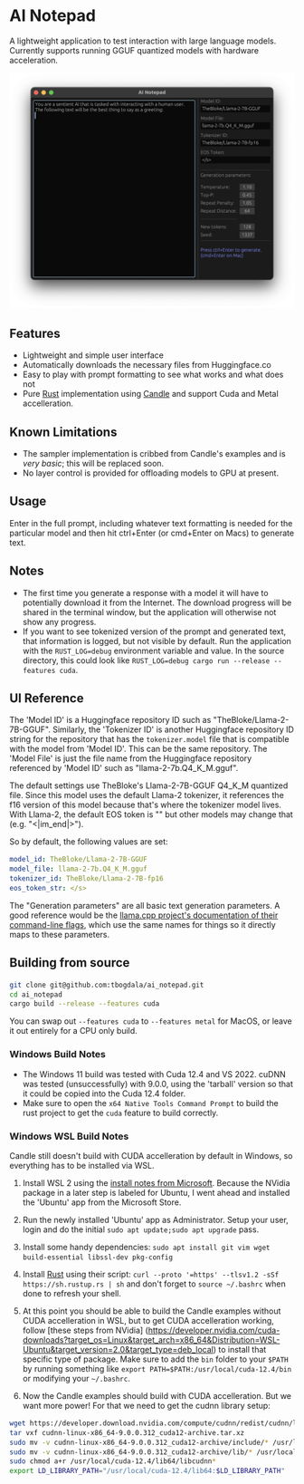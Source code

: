 # AI Notepad

A lightweight application to test interaction with large language models. Currently supports
running GGUF quantized models with hardware acceleration.

![ai_notepad in action](https://github.com/tbogdala/ai_notepad/blob/9e398200df923c50adbce5733ec0b8d93db73c85/assets/Screenshot.png)

## Features

* Lightweight and simple user interface
* Automatically downloads the necessary files from Huggingface.co
* Easy to play with prompt formatting to see what works and what does not
* Pure [Rust](https://www.rust-lang.org/) implementation using [Candle](https://github.com/huggingface/candle)
  and support Cuda and Metal accelleration.


## Known Limitations

* The sampler implementation is cribbed from Candle's examples and is *very basic*; this will be replaced soon.
* No layer control is provided for offloading models to GPU at present.


## Usage

Enter in the full prompt, including whatever text formatting is needed for the particular model and then
hit ctrl+Enter (or cmd+Enter on Macs) to generate text. 


## Notes

* The first time you generate a response with a model it will have to potentially download it from the
  Internet. The download progress will be shared in the terminal window, but the application will otherwise
  not show any progress.
* If you want to see tokenized version of the prompt and generated text, that information is logged, but not
  visible by default. Run the application with the `RUST_LOG=debug` environment variable and value. In the 
  source directory, this could look like `RUST_LOG=debug cargo run --release --features cuda`.


## UI Reference

The 'Model ID' is a Huggingface repository ID such as "TheBloke/Llama-2-7B-GGUF". Similarly, the 'Tokenizer ID'
is another Huggingface repository ID string for the repository that has the `tokenizer.model` file that is
compatible with the model from 'Model ID'. This can be the same repository. The 'Model File' is just the file
name from the Huggingface repository referenced by 'Model ID' such as "llama-2-7b.Q4_K_M.gguf".

The default settings use TheBloke's Llama-2-7B-GGUF Q4_K_M quantized file. Since this model uses the default
Llama-2 tokenizer, it references the f16 version of this model because that's where the tokenizer model lives.
With Llama-2, the default EOS token is "</s>" but other models may change that (e.g. "<|im_end|>").

So by default, the following values are set:

```yaml
model_id: TheBloke/Llama-2-7B-GGUF
model_file: llama-2-7b.Q4_K_M.gguf
tokenizer_id: TheBloke/Llama-2-7B-fp16
eos_token_str: </s>
```

The "Generation parameters" are all basic text generation parameters. A good reference would be the
[llama.cpp project's documentation of their command-line flags](https://github.com/ggerganov/llama.cpp/tree/master/examples/main#generation-flags), 
which use the same names for things so it directly maps to these parameters.


## Building from source

```bash
git clone git@github.com:tbogdala/ai_notepad.git
cd ai_notepad
cargo build --release --features cuda
```

You can swap out `--features cuda` to `--features metal` for MacOS, or leave it out entirely for a CPU only build.

### Windows Build Notes

* The Windows 11 build was tested with Cuda 12.4 and VS 2022. cuDNN was tested (unsuccessfully) with 9.0.0, using the 'tarball' version so that
  it could be copied into the Cuda 12.4 folder.
* Make sure to open the `x64 Native Tools Command Prompt` to build the rust project to get the `cuda` feature to build correctly.

### Windows WSL Build Notes

Candle still doesn't build with CUDA accelleration by default in Windows, so everything has to be installed 
via WSL.

1. Install WSL 2 using the [install notes from Microsoft](https://learn.microsoft.com/en-us/windows/wsl/install-manual).
   Because the NVidia package in a later step is labeled for Ubuntu, I went ahead and installed the 'Ubuntu' app from the Microsoft Store.

2. Run the newly installed 'Ubuntu' app as Administrator. Setup your user, login and do the initial `sudo apt update;sudo apt upgrade` pass.

3. Install some handy dependencies: `sudo apt install git vim wget build-essential libssl-dev pkg-config`

4. Install [Rust](https://www.rust-lang.org/learn/get-started) using their script: `curl --proto '=https' --tlsv1.2 -sSf https://sh.rustup.rs | sh`
   and don't forget to `source ~/.bashrc` when done to refresh your shell.

5. At this point you should be able to build the Candle examples without CUDA accelleration in WSL, but to get CUDA accelleration working,
   follow [these steps from NVidia] (https://developer.nvidia.com/cuda-downloads?target_os=Linux&target_arch=x86_64&Distribution=WSL-Ubuntu&target_version=2.0&target_type=deb_local)
   to install that specific type of package. Make sure to add the `bin` folder to your `$PATH` by running something like
   `export PATH=$PATH:/usr/local/cuda-12.4/bin` or modifying your `~/.bashrc`.

6. Now the Candle examples should build with CUDA accelleration. But we want more power! For that we need to get the cudnn library setup:

```bash
wget https://developer.download.nvidia.com/compute/cudnn/redist/cudnn/linux-x86_64/cudnn-linux-x86_64-9.0.0.312_cuda12-archive.tar.xz
tar vxf cudnn-linux-x86_64-9.0.0.312_cuda12-archive.tar.xz
sudo mv -v cudnn-linux-x86_64-9.0.0.312_cuda12-archive/include/* /usr/local/cuda-12.4/include 
sudo mv -v cudnn-linux-x86_64-9.0.0.312_cuda12-archive/lib/* /usr/local/cuda-12.4/lib64
sudo chmod a+r /usr/local/cuda-12.4/lib64/libcudnn* 
export LD_LIBRARY_PATH="/usr/local/cuda-12.4/lib64:$LD_LIBRARY_PATH"
```


